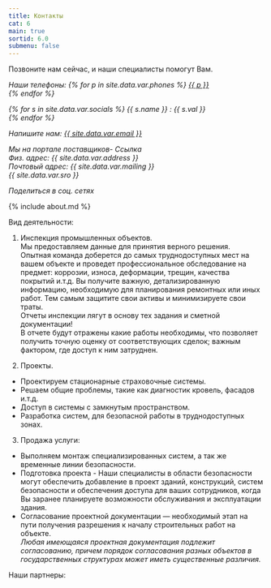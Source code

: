 ```yaml
---
title: Контакты
cat: 6
main: true
sortid: 6.0
submenu: false
---
```


Позвоните нам сейчас, и наши специалисты помогут Вам.
<address>
<span uk-icon="receiver"></span> Наши телефоны:
{% for p in site.data.var.phones %}
    <a href="tel:{{ p }}">{{ p }}</a><br/>
{% endfor %}

{% for s in site.data.var.socials %}
    <span uk-icon="{{ s.name | downcase }}"></span>{{ s.name }} : {{ s.val }}<br/>
{% endfor %}

<span uk-icon="mail"></span> Напишите нам: <a href="mailto:{{ site.data.var.email }}">{{ site.data.var.email }}</a><br/>

Мы на портале поставщиков- Ссылка <br/>
Физ. адрес:  {{ site.data.var.address }} <br/>
Почтовый адрес: {{ site.data.var.mailing }} <br/>
{{ site.data.var.sro }} <br/>

Поделиться в соц. сетях
</address>
{% include about.md %}

Вид деятельности:
1.	Инспекция промышленных объектов.  
    Мы предоставляем данные для принятия верного решения.   
    Опытная команда доберется до самых труднодоступных мест на вашем объекте и проведет профессиональное обследование на предмет: коррозии, износа, деформации, трещин, качества покрытий и.т.д. Вы получите важную, детализированную информацию, необходимую для планирования ремонтных или иных работ. Тем самым защитите свои активы и минимизируете свои траты.  
    Отчеты инспекции лягут в основу тех задания и сметной документации!  
    В отчете будут отражены какие работы необходимы, что позволяет получить точную оценку от соответствующих сделок; важным фактором, где доступ к ним затруднен.

2.	Проекты.  
-    Проектируем стационарные страховочные системы.
-    Решаем общие проблемы, такие как диагностик кровель, фасадов и.т.д.
-    Доступ в системы с замкнутым пространством.
-    Разработка систем, для безопасной работы в труднодоступных зонах.

3.	Продажа услуги:     
-    Выполняем монтаж специализированных систем, а так же временные линии безопасности.  
-    Подготовка проекта - Наши специалисты в области безопасности могут обеспечить добавление в проект зданий, конструкций, систем безопасности и обеспечения доступа для ваших сотрудников, когда Вы заранее планируете возможности обслуживания и эксплуатации здания.  
-    Согласование проектной документации — необходимый этап на пути получения разрешения к началу строительных работ на объекте.  
    *Любая имеющаяся проектная документация подлежит согласованию, причем порядок согласования разных объектов в государственных структурах может иметь существенные различия.* 

Наши партнеры:

